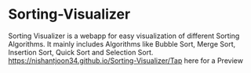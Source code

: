 # Sorting-Visualizer
Sorting Visualizer is a webapp for easy visualization of different Sorting Algorithms. It mainly includes Algorithms like Bubble Sort, Merge Sort, Insertion Sort, Quick Sort and Selection Sort.
https://nishantjoon34.github.io/Sorting-Visualizer/Tap here for a Preview
